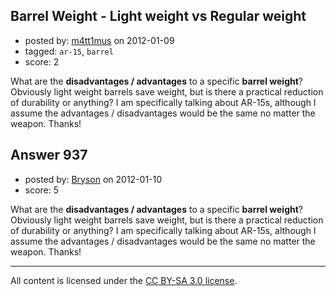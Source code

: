 ## Barrel Weight - Light weight vs Regular weight

- posted by: [m4tt1mus](https://stackexchange.com/users/-1/100-m4tt1mus) on 2012-01-09
- tagged: `ar-15`, `barrel`
- score: 2

What are the **disadvantages / advantages** to a specific **barrel weight**? Obviously light weight barrels save weight, but is there a practical reduction of durability or anything? I am specifically talking about AR-15s, although I assume the advantages / disadvantages would be the same no matter the weapon. Thanks!


## Answer 937

- posted by: [Bryson](https://stackexchange.com/users/-1/32-bryson) on 2012-01-10
- score: 5

What are the **disadvantages / advantages** to a specific **barrel weight**? Obviously light weight barrels save weight, but is there a practical reduction of durability or anything? I am specifically talking about AR-15s, although I assume the advantages / disadvantages would be the same no matter the weapon. Thanks!



---

All content is licensed under the [CC BY-SA 3.0 license](https://creativecommons.org/licenses/by-sa/3.0/).
